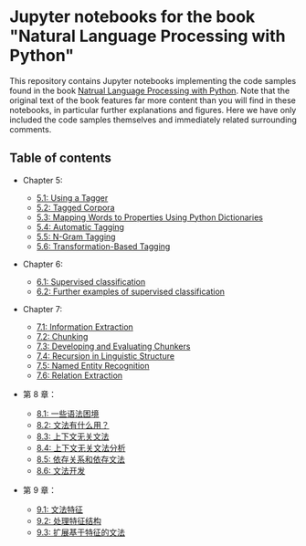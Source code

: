 # Jupyter notebooks for the book "Natural Language Processing with Python"

This repository contains Jupyter notebooks implementing the code samples found in the book [Natrual Language Processing with Python](https://www.nltk.org/book/). Note that the original text of the book features far more content than you will find in these notebooks, in particular further explanations and figures. Here we have only included the code samples themselves and immediately related surrounding comments.

## Table of contents

* Chapter 5:
    * [5.1: Using a Tagger](http://nbviewer.jupyter.org/github/pen-x/natural-language-processing-with-python/blob/master/5.1-using-a-tagger.ipynb)
    * [5.2: Tagged Corpora](http://nbviewer.jupyter.org/github/pen-x/natural-language-processing-with-python/blob/master/5.2-tagged-corpora.ipynb)
    * [5.3: Mapping Words to Properties Using Python Dictionaries](http://nbviewer.jupyter.org/github/pen-x/natural-language-processing-with-python/blob/master/5.3-mapping-words-to-properties-using-python-dictionaries.ipynb)
    * [5.4: Automatic Tagging](http://nbviewer.jupyter.org/github/pen-x/natural-language-processing-with-python/blob/master/5.4-automatic-tagging.ipynb)
    * [5.5: N-Gram Tagging](http://nbviewer.jupyter.org/github/pen-x/natural-language-processing-with-python/blob/master/5.5-n-gram-tagging.ipynb)
    * [5.6: Transformation-Based Tagging](http://nbviewer.jupyter.org/github/pen-x/natural-language-processing-with-python/blob/master/5.6-transformation-based-tagging.ipynb)
  
* Chapter 6:
    * [6.1: Supervised classification](http://nbviewer.jupyter.org/github/pen-x/natural-language-processing-with-python/blob/master/6.1-supervised-classification.ipynb)
    * [6.2: Further examples of supervised classification](http://nbviewer.jupyter.org/github/pen-x/natural-language-processing-with-python/blob/master/6.2-further-examples-of-supervised-classification.ipynb#)

* Chapter 7:
    * [7.1: Information Extraction](http://nbviewer.jupyter.org/github/pen-x/natural-language-processing-with-python/blob/master/7.1-information-extraction.ipynb)
    * [7.2: Chunking](http://nbviewer.jupyter.org/github/pen-x/natural-language-processing-with-python/blob/master/7.2-chunking.ipynb)
    * [7.3: Developing and Evaluating Chunkers](http://nbviewer.jupyter.org/github/pen-x/natural-language-processing-with-python/blob/master/7.3-developing-and-evaluating-chunkers.ipynb)
    * [7.4: Recursion in Linguistic Structure](http://nbviewer.jupyter.org/github/pen-x/natural-language-processing-with-python/blob/master/7.4-recursion-in-linguistic-structure.ipynb)
    * [7.5: Named Entity Recognition](http://nbviewer.jupyter.org/github/pen-x/natural-language-processing-with-python/blob/master/7.5-named-entity-recognition.ipynb)
    * [7.6: Relation Extraction](http://nbviewer.jupyter.org/github/pen-x/natural-language-processing-with-python/blob/master/7.6-relation-extraction.ipynb)

* 第 8 章：
    * [8.1: 一些语法困境](http://nbviewer.jupyter.org/github/pen-x/natural-language-processing-with-python/blob/master/8.1-some-grammatical-dilemmas.ipynb)
    * [8.2: 文法有什么用？](http://nbviewer.jupyter.org/github/pen-x/natural-language-processing-with-python/blob/master/8.2-whats-the-use-of-syntax.ipynb)
    * [8.3: 上下文无关文法](http://nbviewer.jupyter.org/github/pen-x/natural-language-processing-with-python/blob/master/8.3-context-free-grammar.ipynb)
    * [8.4: 上下文无关文法分析](http://nbviewer.jupyter.org/github/pen-x/natural-language-processing-with-python/blob/master/8.4-parsing-with-context-free-grammar.ipynb)
    * [8.5: 依存关系和依存文法](http://nbviewer.jupyter.org/github/pen-x/natural-language-processing-with-python/blob/master/8.5-dependencies-and-dependency-grammar.ipynb)
    * [8.6: 文法开发](http://nbviewer.jupyter.org/github/pen-x/natural-language-processing-with-python/blob/master/8.6-grammar-development.ipynb)
  
* 第 9 章：
    * [9.1: 文法特征](http://nbviewer.jupyter.org/github/pen-x/natural-language-processing-with-python/blob/master/9.1-grammatical-features.ipynb)
    * [9.2: 处理特征结构](http://nbviewer.jupyter.org/github/pen-x/natural-language-processing-with-python/blob/master/9.2-processing-feature-structures.ipynb)
    * [9.3: 扩展基于特征的文法](http://nbviewer.jupyter.org/github/pen-x/natural-language-processing-with-python/blob/master/9.3-extending-a-feature-based-grammar.ipynb)
